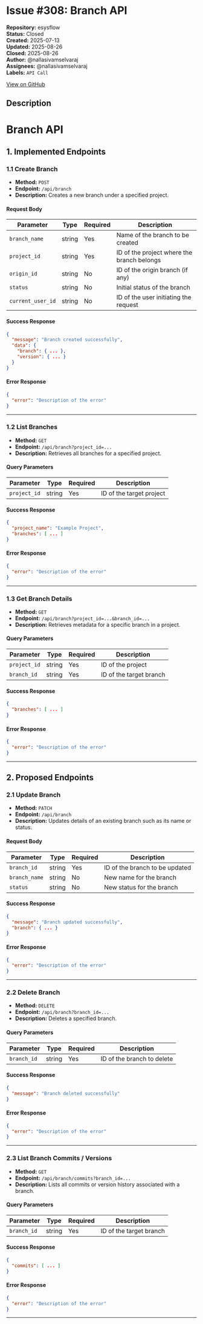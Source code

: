 # Issue #308: Branch API

**Repository:** esysflow  
**Status:** Closed  
**Created:** 2025-07-13  
**Updated:** 2025-08-26  
**Closed:** 2025-08-26  
**Author:** @nallasivamselvaraj  
**Assignees:** @nallasivamselvaraj  
**Labels:** `API Call`  

[View on GitHub](https://github.com/Simtestlab/esysflow/issues/308)

## Description


# Branch API 



## 1. Implemented Endpoints

### 1.1 Create Branch

- **Method:** `POST`  
- **Endpoint:** `/api/branch`  
- **Description:** Creates a new branch under a specified project.

#### Request Body

| Parameter         | Type   | Required | Description                                  |
|-------------------|--------|----------|----------------------------------------------|
| `branch_name`     | string | Yes      | Name of the branch to be created             |
| `project_id`      | string | Yes      | ID of the project where the branch belongs   |
| `origin_id`       | string | No       | ID of the origin branch (if any)             |
| `status`          | string | No       | Initial status of the branch                 |
| `current_user_id` | string | No       | ID of the user initiating the request        |

#### Success Response

```json
{
  "message": "Branch created successfully",
  "data": {
    "branch": { ... },
    "version": { ... }
  }
}
```

#### Error Response

```json
{
  "error": "Description of the error"
}
```

---

### 1.2 List Branches

- **Method:** `GET`  
- **Endpoint:** `/api/branch?project_id=...`  
- **Description:** Retrieves all branches for a specified project.

#### Query Parameters

| Parameter     | Type   | Required | Description                 |
|---------------|--------|----------|-----------------------------|
| `project_id`  | string | Yes      | ID of the target project    |

#### Success Response

```json
{
  "project_name": "Example Project",
  "branches": [ ... ]
}
```

#### Error Response

```json
{
  "error": "Description of the error"
}
```

---

### 1.3 Get Branch Details

- **Method:** `GET`  
- **Endpoint:** `/api/branch?project_id=...&branch_id=...`  
- **Description:** Retrieves metadata for a specific branch in a project.

#### Query Parameters

| Parameter     | Type   | Required | Description                 |
|---------------|--------|----------|-----------------------------|
| `project_id`  | string | Yes      | ID of the project           |
| `branch_id`   | string | Yes      | ID of the target branch     |

#### Success Response

```json
{
  "branches": [ ... ]
}
```

#### Error Response

```json
{
  "error": "Description of the error"
}
```

---

## 2. Proposed Endpoints

### 2.1 Update Branch

- **Method:** `PATCH`  
- **Endpoint:** `/api/branch`  
- **Description:** Updates details of an existing branch such as its name or status.

#### Request Body

| Parameter     | Type   | Required | Description                         |
|---------------|--------|----------|-------------------------------------|
| `branch_id`   | string | Yes      | ID of the branch to be updated      |
| `branch_name` | string | No       | New name for the branch             |
| `status`      | string | No       | New status for the branch           |

#### Success Response

```json
{
  "message": "Branch updated successfully",
  "branch": { ... }
}
```

#### Error Response

```json
{
  "error": "Description of the error"
}
```

---

### 2.2 Delete Branch

- **Method:** `DELETE`  
- **Endpoint:** `/api/branch?branch_id=...`  
- **Description:** Deletes a specified branch.

#### Query Parameters

| Parameter     | Type   | Required | Description             |
|---------------|--------|----------|-------------------------|
| `branch_id`   | string | Yes      | ID of the branch to delete |

#### Success Response

```json
{
  "message": "Branch deleted successfully"
}
```

#### Error Response

```json
{
  "error": "Description of the error"
}
```

---

### 2.3 List Branch Commits / Versions

- **Method:** `GET`  
- **Endpoint:** `/api/branch/commits?branch_id=...`  
- **Description:** Lists all commits or version history associated with a branch.

#### Query Parameters

| Parameter     | Type   | Required | Description               |
|---------------|--------|----------|---------------------------|
| `branch_id`   | string | Yes      | ID of the target branch   |

#### Success Response

```json
{
  "commits": [ ... ]
}
```

#### Error Response

```json
{
  "error": "Description of the error"
}
```

---


